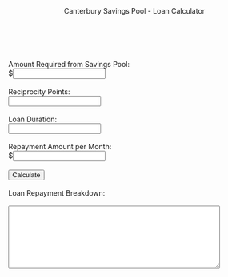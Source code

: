 <html lang="en">
<head>
  <meta charset="utf-8">

  <title>Canterbury Savings Pool - Loan Calculator</title>

  <link rel="stylesheet" type="text/css" href="stylesheet.css" media="screen" />
</head>

<body>
  <header>Canterbury Savings Pool - Loan Calculator</header>
  <br>
  <br>
  <section>
    <label>Amount Required from Savings Pool:</label><br>
    <label>$</label><input type="text" id = "savings" /> <br><br>
    <label>Reciprocity Points:</label><br>
    <label></label><input type="text" id = "points" /> <br><br>
    <label>Loan Duration:</label><br>
    <label></label><input type="text" id = "duration" /> <br><br>
    <label>Repayment Amount per Month:</label><br>
    <label>$</label><input type="text" id = "other" /> <br><br>
    <input type="button" value="Calculate" name="calculate" id = "calculate" /> <br><br>
    <label>Loan Repayment Breakdown:</label><br><br>
    <textarea name="text" rows="8" cols="50" wrap="soft" id="tax"></textarea>
</section>
<script src="script.js"></script>
</body>
</html>
